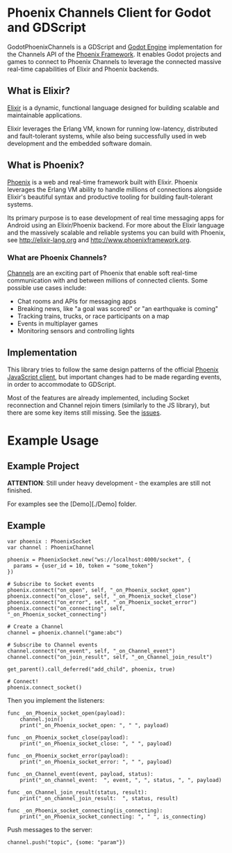 # Phoenix Channels Client for Godot and GDScript

GodotPhoenixChannels is a GDScript and [Godot Engine](https://godotengine.org) implementation for the Channels API of the [Phoenix Framework](http://www.phoenixframework.org/). It enables Godot projects and games to connect to Phoenix Channels to leverage the connected massive real-time capabilities of Elixir and Phoenix backends.

## What is Elixir?
[Elixir](https://elixir-lang.org/) is a dynamic, functional language designed for building scalable and maintainable applications.

Elixir leverages the Erlang VM, known for running low-latency, distributed and fault-tolerant systems, while also being successfully used in web development and the embedded software domain.

## What is Phoenix?
[Phoenix](https://phoenixframework.org/) is a web and real-time framework built with Elixir. Phoenix leverages the Erlang VM ability to handle millions of connections alongside Elixir's beautiful syntax and productive tooling for building fault-tolerant systems.

Its primary purpose is to ease development of real time messaging apps for Android using an Elixir/Phoenix backend. For more about the Elixir language and the massively scalable and reliable systems you can build with Phoenix, see http://elixir-lang.org and http://www.phoenixframework.org.

### What are Phoenix Channels?
[Channels](https://hexdocs.pm/phoenix/channels.html) are an exciting part of Phoenix that enable soft real-time communication with and between millions of connected clients. Some possible use cases include:

- Chat rooms and APIs for messaging apps
- Breaking news, like "a goal was scored" or "an earthquake is coming"
- Tracking trains, trucks, or race participants on a map
- Events in multiplayer games
- Monitoring sensors and controlling lights

## Implementation

This library tries to follow the same design patterns of the official [Phoenix JavaScript client](https://hexdocs.pm/phoenix/js/), but important changes had to be made regarding events, in order to accommodate to GDScript.

Most of the features are already implemented, including Socket reconnection and Channel rejoin timers (similarly to the JS library), but there are some key items still missing. See the [issues](https://github.com/alfredbaudisch/GodotPhoenixChannels/issues).

# Example Usage

## Example Project

**ATTENTION**: Still under heavy development - the examples are still not finished.

For examples see the [Demo][./Demo] folder.

## Example
```gdscript
var phoenix : PhoenixSocket
var channel : PhoenixChannel

phoenix = PhoenixSocket.new("ws://localhost:4000/socket", {
  params = {user_id = 10, token = "some_token"}
})

# Subscribe to Socket events
phoenix.connect("on_open", self, "_on_Phoenix_socket_open")
phoenix.connect("on_close", self, "_on_Phoenix_socket_close")
phoenix.connect("on_error", self, "_on_Phoenix_socket_error")
phoenix.connect("on_connecting", self, "_on_Phoenix_socket_connecting")

# Create a Channel
channel = phoenix.channel("game:abc")

# Subscribe to Channel events
channel.connect("on_event", self, "_on_Channel_event")
channel.connect("on_join_result", self, "_on_Channel_join_result")

get_parent().call_deferred("add_child", phoenix, true)

# Connect!
phoenix.connect_socket()
```

Then you implement the listeners:
```gdscript
func _on_Phoenix_socket_open(payload):
	channel.join()
	print("_on_Phoenix_socket_open: ", " ", payload)

func _on_Phoenix_socket_close(payload):
	print("_on_Phoenix_socket_close: ", " ", payload)

func _on_Phoenix_socket_error(payload):
	print("_on_Phoenix_socket_error: ", " ", payload)

func _on_Channel_event(event, payload, status):
	print("_on_channel_event:  ", event, ", ", status, ", ", payload)

func _on_Channel_join_result(status, result):
	print("_on_channel_join_result:  ", status, result)

func _on_Phoenix_socket_connecting(is_connecting):
	print("_on_Phoenix_socket_connecting: ", " ", is_connecting)
```

Push messages to the server:
```gdscript
channel.push("topic", {some: "param"})
```
